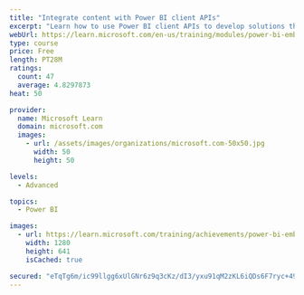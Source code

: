 ```yaml
---
title: "Integrate content with Power BI client APIs"
excerpt: "Learn how to use Power BI client APIs to develop solutions that respond to subscribable events and interact with Power BI content."
webUrl: https://learn.microsoft.com/en-us/training/modules/power-bi-embedded-integrate/
type: course
price: Free
length: PT28M
ratings:
  count: 47
  average: 4.8297873
heat: 50

provider:
  name: Microsoft Learn
  domain: microsoft.com
  images:
    - url: /assets/images/organizations/microsoft.com-50x50.jpg
      width: 50
      height: 50

levels:
  - Advanced

topics:
  - Power BI

images:
  - url: https://learn.microsoft.com/training/achievements/power-bi-embedded-integrate-social.png
    width: 1280
    height: 641
    isCached: true

secured: "eTqTg6m/ic99llgg6xUlGNr6z9q3cKz/dI3/yxu91qM2zKL6iQDs6F7ryc+49a7lqk17pk8+Cd5GnEyt3sdIIC09kQZst+cxd9CmjzHMwVGR9V4MJXBQQqzOLjbyHbKGbYokHFYNq0ZVquHd7g9G48eER9DwOYkyrYTh/b4NONTR2pWEym7C9uBwm9FvtFO2iOeUSO9M7u0GJYhMwQ9rFr0HCdTPIedgfTemkZObWHDIfpcpR4Ou5DknFkoeQEjbuc6wHYP6VYQvNevQ/nzBNaO5hTH/x9bHyJ/4RDqJhAxQ3o6/uAQg2KUidFtXvF3+6c3R2QaTuGi+sPjfAG+HUnV6G4hXEG99ZwNhD0dh4O8UQ9OBE3QHoXfD1RPvNEj1n5apg+D3upL06yfJrygLfdhkKiTuprhIycJYIgnIp4Y=;cHrJBvTTCZq1eFhfaC7arw=="
---
```


